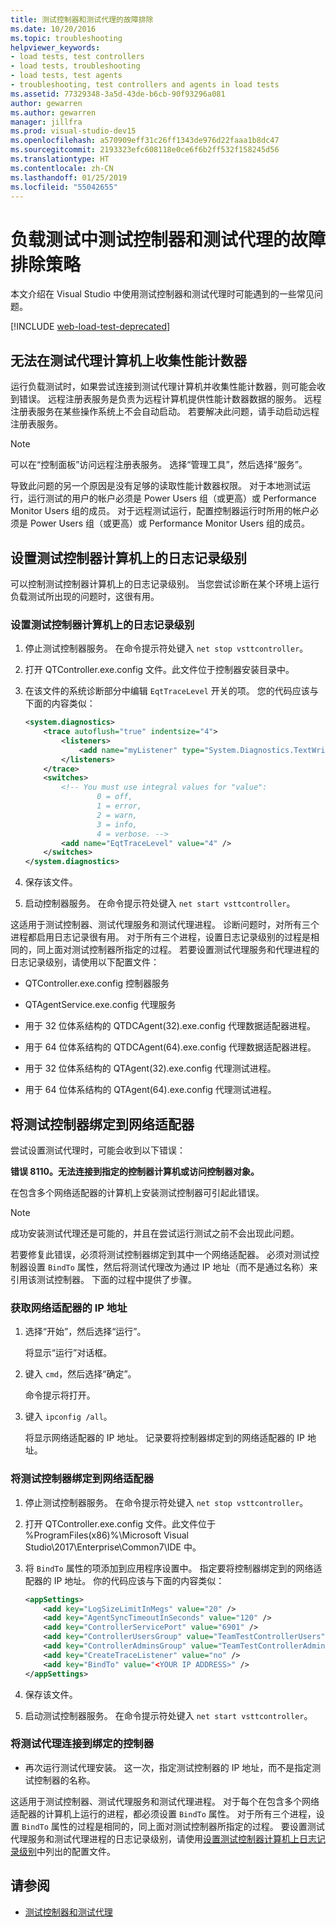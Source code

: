 ```yaml
---
title: 测试控制器和测试代理的故障排除
ms.date: 10/20/2016
ms.topic: troubleshooting
helpviewer_keywords:
- load tests, test controllers
- load tests, troubleshooting
- load tests, test agents
- troubleshooting, test controllers and agents in load tests
ms.assetid: 77329348-3a5d-43de-b6cb-90f93296a081
author: gewarren
ms.author: gewarren
manager: jillfra
ms.prod: visual-studio-dev15
ms.openlocfilehash: a570909eff31c26ff1343de976d22faaa1b8dc47
ms.sourcegitcommit: 2193323efc608118e0ce6f6b2ff532f158245d56
ms.translationtype: HT
ms.contentlocale: zh-CN
ms.lasthandoff: 01/25/2019
ms.locfileid: "55042655"
---
```

# <a name="strategies-for-troubleshooting-test-controllers-and-test-agents-in-load-tests"></a>负载测试中测试控制器和测试代理的故障排除策略

本文介绍在 Visual Studio 中使用测试控制器和测试代理时可能遇到的一些常见问题。

[!INCLUDE [web-load-test-deprecated](includes/web-load-test-deprecated.md)]

##  <a name="unable-to-collect-performance-counters-on-test-agent-computer"></a>无法在测试代理计算机上收集性能计数器

运行负载测试时，如果尝试连接到测试代理计算机并收集性能计数器，则可能会收到错误。 远程注册表服务是负责为远程计算机提供性能计数器数据的服务。 远程注册表服务在某些操作系统上不会自动启动。 若要解决此问题，请手动启动远程注册表服务。

> [!NOTE]
> 可以在“控制面板”访问远程注册表服务。 选择“管理工具”，然后选择“服务”。

导致此问题的另一个原因是没有足够的读取性能计数器权限。 对于本地测试运行，运行测试的用户的帐户必须是 Power Users 组（或更高）或 Performance Monitor Users 组的成员。 对于远程测试运行，配置控制器运行时所用的帐户必须是 Power Users 组（或更高）或 Performance Monitor Users 组的成员。

## <a name="set-the-logging-level-on-a-test-controller-computer"></a>设置测试控制器计算机上的日志记录级别

可以控制测试控制器计算机上的日志记录级别。 当您尝试诊断在某个环境上运行负载测试所出现的问题时，这很有用。

### <a name="to-set-the-logging-level-on-a-test-controller-computer"></a>设置测试控制器计算机上的日志记录级别

1.  停止测试控制器服务。 在命令提示符处键入 `net stop vsttcontroller`。

2.  打开 QTController.exe.config 文件。此文件位于控制器安装目录中。

3.  在该文件的系统诊断部分中编辑 `EqtTraceLevel` 开关的项。 您的代码应该与下面的内容类似：

    ```xml
    <system.diagnostics>
        <trace autoflush="true" indentsize="4">
            <listeners>
                <add name="myListener" type="System.Diagnostics.TextWriterTraceListener" initializeData="d:\VSTestHost.log" />
            </listeners>
        </trace>
        <switches>
            <!-- You must use integral values for "value":
                    0 = off,
                    1 = error,
                    2 = warn,
                    3 = info,
                    4 = verbose. -->
            <add name="EqtTraceLevel" value="4" />
        </switches>
    </system.diagnostics>
    ```

4.  保存该文件。

5.  启动控制器服务。 在命令提示符处键入 `net start vsttcontroller`。

这适用于测试控制器、测试代理服务和测试代理进程。 诊断问题时，对所有三个进程都启用日志记录很有用。 对于所有三个进程，设置日志记录级别的过程是相同的，同上面对测试控制器所指定的过程。 若要设置测试代理服务和代理进程的日志记录级别，请使用以下配置文件：

-   QTController.exe.config 控制器服务

-   QTAgentService.exe.config 代理服务

-   用于 32 位体系结构的 QTDCAgent(32).exe.config 代理数据适配器进程。

-   用于 64 位体系结构的 QTDCAgent(64).exe.config 代理数据适配器进程。

-   用于 32 位体系结构的 QTAgent(32).exe.config 代理测试进程。

-   用于 64 位体系结构的 QTAgent(64).exe.config 代理测试进程。

## <a name="bind-a-test-controller-to-a-network-adapter"></a>将测试控制器绑定到网络适配器

尝试设置测试代理时，可能会收到以下错误：

**错误 8110。无法连接到指定的控制器计算机或访问控制器对象。**

在包含多个网络适配器的计算机上安装测试控制器可引起此错误。

> [!NOTE]
> 成功安装测试代理还是可能的，并且在尝试运行测试之前不会出现此问题。

若要修复此错误，必须将测试控制器绑定到其中一个网络适配器。 必须对测试控制器设置 `BindTo` 属性，然后将测试代理改为通过 IP 地址（而不是通过名称）来引用该测试控制器。 下面的过程中提供了步骤。

### <a name="to-obtain-the-ip-address-of-the-network-adapter"></a>获取网络适配器的 IP 地址

1.  选择“开始”，然后选择“运行”。

     将显示“运行”对话框。

2.  键入 `cmd`，然后选择“确定”。

     命令提示将打开。

3.  键入 `ipconfig /all`。

     将显示网络适配器的 IP 地址。 记录要将控制器绑定到的网络适配器的 IP 地址。

### <a name="to-bind-a-test-controller-to-a-network-adapter"></a>将测试控制器绑定到网络适配器

1.  停止测试控制器服务。 在命令提示符处键入 `net stop vsttcontroller`。

2.  打开 QTController.exe.config 文件。此文件位于 %ProgramFiles(x86)%\Microsoft Visual Studio\2017\Enterprise\Common7\IDE 中。

3.  将 `BindTo` 属性的项添加到应用程序设置中。 指定要将控制器绑定到的网络适配器的 IP 地址。 你的代码应该与下面的内容类似：

    ```xml
    <appSettings>
        <add key="LogSizeLimitInMegs" value="20" />
        <add key="AgentSyncTimeoutInSeconds" value="120" />
        <add key="ControllerServicePort" value="6901" />
        <add key="ControllerUsersGroup" value="TeamTestControllerUsers" />
        <add key="ControllerAdminsGroup" value="TeamTestControllerAdmins" />
        <add key="CreateTraceListener" value="no" />
        <add key="BindTo" value="<YOUR IP ADDRESS>" />
    </appSettings>
    ```

4.  保存该文件。

5.  启动测试控制器服务。 在命令提示符处键入 `net start vsttcontroller`。

### <a name="to-connect-a-test-agent-to-a-bound-controller"></a>将测试代理连接到绑定的控制器

-   再次运行测试代理安装。 这一次，指定测试控制器的 IP 地址，而不是指定测试控制器的名称。

这适用于测试控制器、测试代理服务和测试代理进程。 对于每个在包含多个网络适配器的计算机上运行的进程，都必须设置 `BindTo` 属性。 对于所有三个进程，设置 `BindTo` 属性的过程是相同的，同上面对测试控制器所指定的过程。 要设置测试代理服务和测试代理进程的日志记录级别，请使用[设置测试控制器计算机上日志记录级别](#set-the-logging-level-on-a-test-controller-computer)中列出的配置文件。

## <a name="see-also"></a>请参阅

- [测试控制器和测试代理](../test/configure-test-agents-and-controllers-for-load-tests.md)
